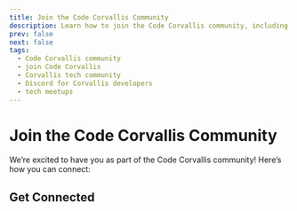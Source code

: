 ```yaml
---
title: Join the Code Corvallis Community
description: Learn how to join the Code Corvallis community, including our Discord server and other ways to connect.
prev: false
next: false
tags:
  - Code Corvallis community
  - join Code Corvallis
  - Corvallis tech community
  - Discord for Corvallis developers
  - tech meetups
---
```




# Join the Code Corvallis Community

We’re excited to have you as part of the Code Corvallis community! Here’s how you can connect:

## Get Connected

<!--@include: ../includes/get_connected.md-->

<!--@include: ../includes/get_involved.md-->
